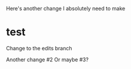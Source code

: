 Here's another change I absolutely need to make
# test
Change to the edits branch

Another change #2 
Or maybe #3?